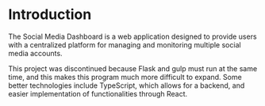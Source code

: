 # Introduction
The Social Media Dashboard is a web application designed to provide users with a centralized platform for managing and monitoring multiple social media accounts.

This project was discontinued because Flask and gulp must run at the same time, and this makes this program much more difficult to expand. Some better technologies include TypeScript, which allows for a backend, and easier implementation of functionalities through React.
